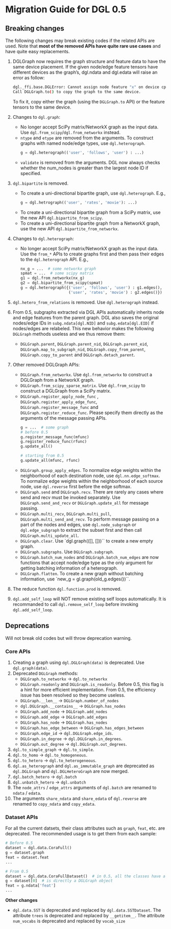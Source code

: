 # Migration Guide for DGL 0.5

## Breaking changes

The following changes may break existing codes if the related APIs are used. Note that **most of the removed APIs have quite rare use cases** and have quite easy replacements.

1. DGLGraph now requires the graph structure and feature data to have the same device placement. If the given node/edge feature tensors have different devices as the graph’s, dgl.ndata and dgl.edata will raise an error as follow:
    ```bash
    dgl._ffi.base.DGLError: Cannot assign node feature "x" on device cpu to a graph on device cuda:0.
    Call DGLGraph.to() to copy the graph to the same device.
    ```
    To fix it, copy either the graph (using the `DGLGraph.to` API) or the feature tensors to the same device.

1. Changes to `dgl.graph`:
    * No longer accept SciPy matrix/NetworkX graph as the input data. Use `dgl.from_scipy`/`dgl.from_networkx` instead.
    * `ntype` and `etype` are removed from the arguments. To construct graphs with named node/edge types, use `dgl.heterograph`.
        ```python
        g = dgl.heterograph(('user', 'follows', 'user') : ...)
        ```
    * `validate` is removed from the arguments. DGL now always checks whether the num_nodes is greater than the largest node ID if specified.
1. `dgl.bipartite` is removed.
    * To create a uni-directional bipartite graph, use `dgl.heterograph`. E.g.,
        ```python
        g = dgl.hetrograph(('user', 'rates', 'movie'): ...)
        ```
    * To create a uni-directional bipartite graph from a SciPy matrix, use the new API `dgl.bipartite_from_scipy`.
    * To create a uni-directional bipartite graph from a NetworkX graph, use the new API `dgl.bipartite_from_networkx`.
1. Changes to `dgl.heterograph`:
    * No longer accept SciPy matrix/NetworkX graph as the input data. Use the `from_*` APIs to create graphs first and then pass their edges to the `dgl.heterograph` API. E.g.,
        ```python
        nx_g = ...  # some networkx graph
        spmat = ...  # some scipy matrix
        g1 = dgl.from_networkx(nx_g)
        g2 = dgl.bipartite_from_scipy(spmat)
        g = dgl.heterograph({('user', 'follows', 'user') : g1.edges(),
                             ('user', 'rates', 'movie') : g2.edges()})
        ```
1. `dgl.hetero_from_relations` is removed. Use `dgl.heterograph` instead.
1. From 0.5, subgraphs extracted via DGL APIs automatically inherits node and edge features from the parent graph. DGL also saves the original nodes/edge IDs in `subg.ndata[dgl.NID]` and `subg.edata[dgl.EID]` if nodes/edges are relabeled. This new behavior makes the following `DGLGraph` methods useless and we thus remove them:
    * `DGLGraph.parent`, `DGLGraph.parent_nid`, `DGLGraph.parent_eid`, `DGLGraph.map_to_subgraph_nid`, `DGLGraph.copy_from_parent`, `DGLGraph.copy_to_parent` and `DGLGraph.detach_parent`.
1. Other removed DGLGraph APIs:
    * `DGLGraph.from_networkx`. Use `dgl.from_networkx` to construct a DGLGraph from a NetworkX graph.
    * `DGLGraph.from_scipy_sparse_matrix`. Use `dgl.from_scipy` to construct a DGLGraph from a SciPy matrix.
    * `DGLGraph.register_apply_node_func` , `DGLGraph.register_apply_edge_func`, `DGLGraph.register_message_func` and `DGLGraph.register_reduce_func`. Please specify them directly as the arguments of the message passing APIs.
        ```python
        g = ...  # some graph
        # before 0.5
        g.register_message_func(mfunc)
        g.register_reduce_func(rfunc)
        g.update_all()
        
        # starting from 0.5
        g.update_all(mfunc, rfunc)
        ```
    * `DGLGraph.group_apply_edges`. To normalize edge weights within the neighborhood of each destination node, use `dgl.nn.edge_softmax`. To normalize edge weights within the neighborhood of each source node, use `dgl.reverse` first before the edge softmax.
    * `DGLGraph.send` and `DGLGraph.recv`. There are rarely any cases where send and recv must be invoked separately. Use `DGLGraph.send_and_recv` or `DGLGraph.update_all` for message passing.
    * `DGLGraph.multi_recv`, `DGLGraph.multi_pull`, `DGLGraph.multi_send_and_recv`. To perform message passing on a part  of the nodes and edges, use `dgl.node_subgraph` or `dgl.edge_subgraph` to extract the subset first and then call `DGLGraph.multi_update_all`.
    * `DGLGraph.clear`. Use `dgl.graph(([], []))`` to create a new empty graph.
    * `DGLGraph.subgraphs`. Use `DGLGraph.subgraph`.
    * `DGLGraph.batch_num_nodes` and `DGLGraph.batch_num_edges` are now functions that accept node/edge type as the only argument for getting batching information of a heterograph.
    * `DGLGraph.flatten`. To create a new graph without batching information, use `new_g = gl.graph(old_g.edges())``.
1. The reduce function `dgl.function.prod` is removed.
1. `dgl.add_self_loop` will NOT remove existing self loops automatically. It is recommanded to call `dgl.remove_self_loop` before invoking `dgl.add_self_loop`.



## Deprecations

Will not break old codes but will throw deprecation warning.

### Core APIs

1. Creating a graph using `dgl.DGLGraph(data)` is deprecated. Use `dgl.graph(data)`.
1. Deprecated `DGLGraph` methods:
    - `DGLGraph.to_networkx` -> `dgl.to_networkx`
    - `DGLGraph.readonly` and `DGLGraph.is_readonly`. Before 0.5, this flag is a hint for more efficient implementation. From 0.5, the efficiency issue has been resolved so they become useless. 
    - `DGLGraph.__len__` -> `DGLGraph.number_of_nodes`
    - `dgl.DGLGraph.__contains__` -> `DGLGraph.has_nodes`
    - `DGLGraph.add_node` -> `DGLGraph.add_nodes`
    - `DGLGraph.add_edge` -> `DGLGraph.add_edges`
    - `DGLGraph.has_node` -> `DGLGraph.has_nodes`
    - `DGLGraph.has_edge_between` -> `DGLGraph.has_edges_between` 
    - `DGLGraph.edge_id` -> `dgl.DGLGraph.edge_ids`.
    - `DGLGraph.in_degree` -> `dgl.DGLGraph.in_degrees`.
    - `DGLGraph.out_degree` -> `dgl.DGLGraph.out_degrees`.
1. `dgl.to_simple_graph` -> `dgl.to_simple`.
1. `dgl.to_homo` -> `dgl.to_homogeneous`.
1. `dgl.to_hetero` -> `dgl.to_heterogeneous`.
1. `dgl.as_heterograph` and `dgl.as_immutable_graph` are deprecated as `dgl.DGLGraph` and `dgl.DGLHeteroGraph` are now merged.
1. `dgl.batch_hetero` -> `dgl.batch`
1. `dgl.unbatch_hetero` -> `dgl.unbatch`
1. The `node_attrs` / `edge_attrs` arguments of `dgl.batch` are renamed to `ndata` / `edata`.
1. The arguments `share_ndata` and `share_edata` of `dgl.reverse` are renamed to `copy_ndata` and `copy_edata`.

### Dataset APIs

For all the current datsets, their class attributes such as `graph`, `feat`, etc. are deprecated. The recommended usage is to get them from each sample:
```python
# Before 0.5
dataset = dgl.data.CoraFull()
g = dataset.graph
feat = dataset.feat
...

# From 0.5
dataset = dgl.data.CoraFullDataset()  # in 0.5, all the classes have a "Dataset" in the name.
g = dataset[0]  # is directly a DGLGraph object
feat = g.ndata['feat']
...
```

**Other changes**
* ``dgl.data.SST`` is deprecated and replaced by ``dgl.data.SSTDataset``. The attribute ``trees`` is deprecated and replaced by ``__getitem__``. The attribute ``num_vocabs`` is deprecated and replaced by ``vocab_size``
